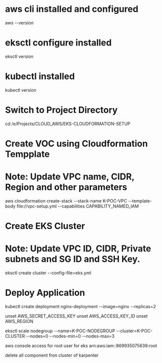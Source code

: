 
# aws cli installed and configured
aws --version

# eksctl configure installed
eksctl version

# kubectl installed
kubectl version

# Switch to Project Directory
cd /e/Projects/CLOUD_AWS/EKS-CLOUDFORMATION-SETUP

# Create VOC using Cloudformation Tempplate
# Note: Update VPC name, CIDR, Region and other parameters 

aws cloudformation create-stack --stack-name K-POC-VPC --template-body file://vpc-setup.yml --capabilities CAPABILITY_NAMED_IAM 


# Create EKS Cluster
# Note: Update VPC ID, CIDR, Private subnets and SG ID and SSH Key.

eksctl create cluster --config-file=eks.yml 

# Deploy Application

kubectl create deployment nginx-deployment --image=nginx --replicas=2





unset AWS_SECRET_ACCESS_KEY
unset AWS_ACCESS_KEY_ID
unset AWS_REGION


eksctl scale nodegroup --name=K-POC-NODEGROUP --cluster=K-POC-CLUSTER --nodes=0 --nodes-min=0 --nodes-max=3


aws console access for root user for eks
arn:aws:iam::869935075639:root


delete all component fron cluster of karpenter